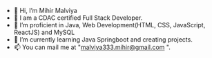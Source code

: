 - 👋 Hi, I’m Mihir Malviya
- 💞️ I am a CDAC certified Full Stack Developer.
- 👀 I’m proficient in Java, Web Development(HTML, CSS, JavaScript, ReactJS) and MySQL
- 🌱 I’m currently learning Java Springboot and creating projects.
- 📫 You can mail me at "malviya333.mihir@gmail.com ".

<!---
mihir333/mihir333 is a ✨ special ✨ repository because its `README.md` (this file) appears on your GitHub profile.
You can click the Preview link to take a look at your changes.
--->
